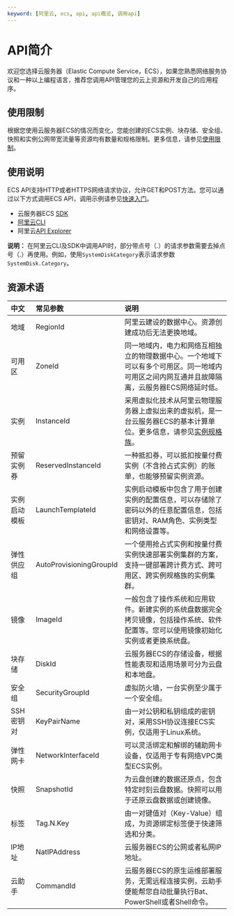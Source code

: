 ```yaml
---
keyword: [阿里云, ecs, api, api概览, 调用api]
---
```


# API简介

欢迎您选择云服务器（Elastic Compute Service，ECS），如果您熟悉网络服务协议和一种以上编程语言，推荐您调用API管理您的云上资源和开发自己的应用程序。

## 使用限制

根据您使用云服务器ECS的情况而变化，您能创建的ECS实例、块存储、安全组、快照和实例公网带宽流量等资源均有数量和规格限制。更多信息，请参见[使用限制](/intl.zh-CN/产品简介/使用限制.md)。

## 使用说明

ECS API支持HTTP或者HTTPS网络请求协议，允许GET和POST方法。您可以通过以下方式调用ECS API，调用示例请参见[快速入门](/intl.zh-CN/API参考/快速入门.md)。

-   云服务器ECS [SDK](/intl.zh-CN/SDK示例/SDK概述.md)
-   [阿里云CLI]()
-   阿里云[API Explorer](https://api.alibabacloud.com/)

**说明：** 在阿里云CLI及SDK中调用API时，部分带点号（.）的请求参数需要去掉点号（.）再使用。例如，使用`SystemDiskCategory`表示请求参数`SystemDisk.Category`。

## 资源术语

|中文|常见参数|说明|
|:-|:---|:-|
|地域|RegionId|阿里云建设的数据中心。资源创建成功后无法更换地域。|
|可用区|ZoneId|同一地域内，电力和网络互相独立的物理数据中心。一个地域下可以有多个可用区。同一地域内可用区之间内网互通并且故障隔离，云服务器ECS网络延时低。|
|实例|InstanceId|采用虚拟化技术从阿里云物理服务器上虚拟出来的虚拟机，是一台云服务器ECS的基本计算单位。更多信息，请参见[实例规格族](/intl.zh-CN/实例/实例规格族.md)。|
|预留实例券|ReservedInstanceId|一种抵扣券，可以抵扣按量付费实例（不含抢占式实例）的账单，也能够预留实例资源。|
|实例启动模板|LaunchTemplateId|实例启动模板中包含了用于创建实例的配置信息，可以存储除了密码以外的任意配置信息，包括密钥对、RAM角色、实例类型和网络设置等。|
|弹性供应组|AutoProvisioningGroupId|一个使用抢占式实例和按量付费实例快速部署实例集群的方案，支持一键部署跨计费方式、跨可用区、跨实例规格族的实例集群。|
|镜像|ImageId|一般包含了操作系统和应用软件。新建实例的系统盘数据完全拷贝镜像，包括操作系统、软件配置等。您可以使用镜像初始化实例或者更换系统盘。|
|块存储|DiskId|云服务器ECS的存储设备，根据性能表现和适用场景可分为云盘和本地盘。|
|安全组|SecurityGroupId|虚拟防火墙，一台实例至少属于一个安全组。|
|SSH密钥对|KeyPairName|由一对公钥和私钥组成的密钥对，采用SSH协议连接ECS实例，仅适用于Linux系统。|
|弹性网卡|NetworkInterfaceId|可以灵活绑定和解绑的辅助网卡设备，仅适用于专有网络VPC类型ECS实例。|
|快照|SnapshotId|为云盘创建的数据还原点，包含特定时刻云盘数据。快照可以用于还原云盘数据或创建镜像。|
|标签|Tag.N.Key|由一对键值对（Key-Value）组成，为资源绑定标签便于快速筛选和分类。|
|IP地址|NatIPAddress|云服务器ECS的公网或者私网IP地址。|
|云助手|CommandId|云服务器ECS的原生运维部署服务，无需远程连接实例，云助手便能帮您自动批量执行Bat、PowerShell或者Shell命令。|

